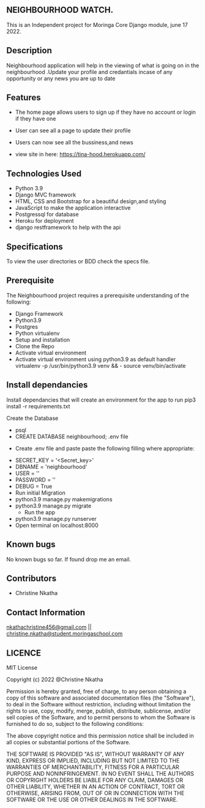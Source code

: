 ## NEIGHBOURHOOD WATCH.
This is an Independent project for Moringa Core Django module, june 17 2022.

 ## Description
Neighbourhood application will help in the viewing of what is going on in the neighbourhood .Update your profile and credantials incase of any opportunity or any news you are up to date

 ## Features
- The home page allows users to sign up if they have no account or login if they have one 
- User can see all a page to update their profile
- Users can now see all the bussiness,and news

- view site in here: https://tina-hood.herokuapp.com/

## Technologies Used
- Python 3.9
- Django MVC framework
- HTML, CSS and Bootstrap for a beautiful design,and styling
- JavaScript to make the application interactive
- Postgressql for database
- Heroku for deployment
- django restframework to help with the api
 ## Specifications
To view the user directories or BDD check the specs file.

## Prerequisite
The Neighbourhood project requires a prerequisite understanding of the following:

- Django Framework
- Python3.9
- Postgres
- Python virtualenv
- Setup and installation
- Clone the Repo
- Activate virtual environment
- Activate virtual environment using python3.9 as default handler virtualenv -p /usr/bin/python3.9 venv && -  source venv/bin/activate

## Install dependancies
Install dependancies that will create an environment for the app to run pip3 install -r requirements.txt

Create the Database
- psql
- CREATE DATABASE neighbourhood;
.env file
* Create .env file and paste paste the following filling where appropriate:

- SECRET_KEY = '<Secret_key>'
- DBNAME = 'neighbourhood'
- USER = '<Username>'
- PASSWORD = '<password>'
- DEBUG = True
- Run initial Migration
- python3.9 manage.py makemigrations  
- python3.9 manage.py migrate
     * Run the app
- python3.9 manage.py runserver
- Open terminal on localhost:8000
 ## Known bugs
No known bugs so far. If found drop me an email.

 ##  Contributors
- Christine Nkatha
## Contact Information
nkathachristine456@gmail.com || christine.nkatha@student.moringaschool.com



## LICENCE
MIT License

Copyright (c) 2022 @Christine Nkatha

Permission is hereby granted, free of charge, to any person obtaining a copy of this software and associated documentation files (the "Software"), to deal in the Software without restriction, including without limitation the rights to use, copy, modify, merge, publish, distribute, sublicense, and/or sell copies of the Software, and to permit persons to whom the Software is furnished to do so, subject to the following conditions:

The above copyright notice and this permission notice shall be included in all copies or substantial portions of the Software.

THE SOFTWARE IS PROVIDED "AS IS", WITHOUT WARRANTY OF ANY KIND, EXPRESS OR IMPLIED, INCLUDING BUT NOT LIMITED TO THE WARRANTIES OF MERCHANTABILITY, FITNESS FOR A PARTICULAR PURPOSE AND NONINFRINGEMENT. IN NO EVENT SHALL THE AUTHORS OR COPYRIGHT HOLDERS BE LIABLE FOR ANY CLAIM, DAMAGES OR OTHER LIABILITY, WHETHER IN AN ACTION OF CONTRACT, TORT OR OTHERWISE, ARISING FROM, OUT OF OR IN CONNECTION WITH THE SOFTWARE OR THE USE OR OTHER DEALINGS IN THE SOFTWARE.